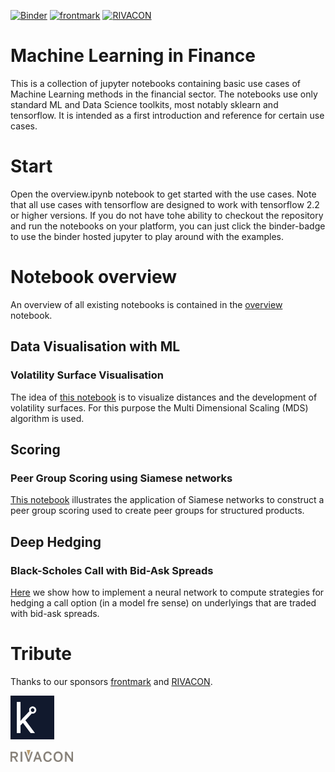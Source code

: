 [![Binder](https://mybinder.org/badge_logo.svg)](https://mybinder.org/v2/gh/pailabteam/ml_finance/master)
[![frontmark](https://img.shields.io/badge/powered%20by-frontmark-lightgrey.svg)](https://www.frontmark.de/)
[![RIVACON](https://img.shields.io/badge/powered%20by-RIVACON-lightgrey.svg)](https://www.rivacon.com/en/)

# Machine Learning in Finance

This is a collection of jupyter notebooks containing basic use cases of Machine Learning methods in the financial sector. The notebooks use only standard ML and Data Science toolkits, most notably sklearn and tensorflow. It is intended as a first introduction and reference for certain use cases.

# Start
Open the overview.ipynb notebook to get started with the use cases. Note that all use cases with tensorflow are designed to work with tensorflow 2.2 or higher versions. If you do not have tohe ability to checkout the repository and run the notebooks on your platform, you can just click the binder-badge to use the binder hosted jupyter to play around with the examples.

# Notebook overview
An overview of all existing notebooks is contained in the [overview](overview.ipynb) notebook.

## Data Visualisation with ML

### Volatility Surface Visualisation

The idea of [this notebook](Volatilities_MDS.ipynb) is to visualize distances and the development of volatility surfaces. For this purpose the Multi Dimensional Scaling (MDS) algorithm is used.

## Scoring

### Peer Group Scoring using Siamese networks

[This notebook](peer_scoring_siamese/siamese.ipynb) illustrates the application of Siamese networks to construct a peer group scoring used to create peer groups for structured products. 


## Deep Hedging

### Black-Scholes Call with Bid-Ask Spreads
[Here](deep_hedging/deep_hedging.ipynb) we show how to implement a neural network to compute strategies for hedging a call option (in a model fre sense) on underlyings that are traded with bid-ask spreads.

# Tribute

Thanks to our sponsors [frontmark](https://www.frontmark.de/) and [RIVACON](https://www.rivacon.com/).

[<img src="images/favicon_2.png" width='70px'>](https://www.frontmark.de/)

[<img src="images/logo.png" width='100px'>](https://www.rivacon.com/)
